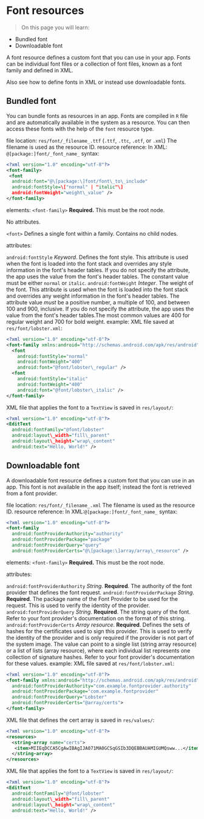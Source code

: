 Font resources
==============

>  On this page you will learn:

*   Bundled font
*   Downloadable font

A font resource defines a custom font that you can use in your app. Fonts can be individual font files or a collection of font files, known as a font family and defined in XML.

Also see how to define fonts in XML or instead use downloadable fonts.

Bundled font
------------

You can bundle fonts as resources in an app. Fonts are compiled in `R` file and are automatically available in the system as a resource. You can then access these fonts with the help of the `font` resource type.

file location: `res/font/_filename_.ttf` (`.ttf`, `.ttc`, `.otf`, or `.xml`)
The filename is used as the resource ID. resource reference: In XML: `@[package:]font/_font_name_` syntax:

```xml
<?xml version="1.0" encoding="utf-8"?>
<font-family>
 <font
  android:font="@\[package:\]font/font\_to\_include"
  android:fontStyle=\["normal" | "italic"\]
  android:fontWeight="weight\_value" />
</font-family>

```

elements: `<font-family>` **Required.** This must be the root node.

No attributes.

`<font>` Defines a single font within a family. Contains no child nodes.

attributes:

`android:fontStyle` _Keyword_. Defines the font style. This attribute is used when the font is loaded into the font stack and overrides any style information in the font's header tables. If you do not specify the attribute, the app uses the value from the font's header tables. The constant value must be either `normal` or `italic`. `android:fontWeight` _Integer_. The weight of the font. This attribute is used when the font is loaded into the font stack and overrides any weight information in the font's header tables. The attribute value _must_ be a positive number, a multiple of 100, and between 100 and 900, inclusive. If you do not specify the attribute, the app uses the value from the font's header tables.The most common values are 400 for regular weight and 700 for bold weight. example: XML file saved at `res/font/lobster.xml`:

```xml
<?xml version="1.0" encoding="utf-8"?>
<font-family xmlns:android="http://schemas.android.com/apk/res/android">
  <font
    android:fontStyle="normal"
    android:fontWeight="400"
    android:font="@font/lobster\_regular" />
  <font
    android:fontStyle="italic"
    android:fontWeight="400"
    android:font="@font/lobster\_italic" />
</font-family>
```


XML file that applies the font to a `TextView` is saved in `res/layout/`:

```xml
<?xml version="1.0" encoding="utf-8"?>
<EditText
  android:fontFamily="@font/lobster"
  android:layout\_width="fill\_parent"
  android:layout\_height="wrap\_content"
  android:text="Hello, World!" />

```
Downloadable font
-----------------

A downloadable font resource defines a custom font that you can use in an app. This font is not available in the app itself; instead the font is retrieved from a font provider.

file location: `res/font/_filename_.xml` The filename is used as the resource ID. resource reference: In XML:`@[package:]font/_font_name_` syntax:

```xml
<?xml version="1.0" encoding="utf-8"?>
<font-family
  android:fontProviderAuthority="authority"
  android:fontProviderPackage="package"
  android:fontProviderQuery="query"
  android:fontProviderCerts="@\[package:\]array/array\_resource" />

```
elements: `<font-family>` **Required.** This must be the root node.

attributes:

`android:fontProviderAuthority` _String_. **Required**. The authority of the font provider that defines the font request. `android:fontProviderPackage` _String_. **Required**. The package name of the Font Provider to be used for the request. This is used to verify the identity of the provider. `android:fontProviderQuery` _String_. **Required**. The string query of the font. Refer to your font provider's documentation on the format of this string. `android:fontProviderCerts` _Array resource_. **Required**. Defines the sets of hashes for the certificates used to sign this provider. This is used to verify the identity of the provider and is only required if the provider is not part of the system image. The value can point to a single list (string array resource) or a list of lists (array resource), where each individual list represents one collection of signature hashes. Refer to your font provider's documentation for these values. example: XML file saved at `res/font/lobster.xml`:

```xml
<?xml version="1.0" encoding="utf-8"?>
<font-family xmlns:android="http://schemas.android.com/apk/res/android"
  android:fontProviderAuthority="com.example.fontprovider.authority"
  android:fontProviderPackage="com.example.fontprovider"
  android:fontProviderQuery="Lobster"
  android:fontProviderCerts="@array/certs">
</font-family>
```

XML file that defines the cert array is saved in `res/values/`:

```xml
<?xml version="1.0" encoding="utf-8"?>
<resources>
  <string-array name="certs">
   <item>MIIEqDCCA5CgAwIBAgIJA071MA0GCSqGSIb3DQEBBAUAMIGUMQsww...</item>
  </string-array>
</resources>

```

XML file that applies the font to a `TextView` is saved in `res/layout/`:

```xml
<?xml version="1.0" encoding="utf-8"?>
<EditText
  android:fontFamily="@font/lobster"
  android:layout\_width="fill\_parent"
  android:layout\_height="wrap\_content"
  android:text="Hello, World!" />

```